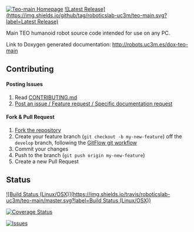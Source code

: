 [![Teo-main Homepage](https://img.shields.io/badge/teo-main-orange.svg)](http://robots.uc3m.es/dox-teo-main) [![Latest Release](https://img.shields.io/github/tag/roboticslab-uc3m/teo-main.svg?label=Latest Release)](https://github.com/roboticslab-uc3m/teo-main/tags)

Main TEO humanoid robot source code intended for use on any PC.

Link to Doxygen generated documentation: http://robots.uc3m.es/dox-teo-main

## Contributing

#### Posting Issues

1. Read [CONTRIBUTING.md](https://github.com/roboticslab-uc3m/teo-main/blob/master/CONTRIBUTING.md)
2. [Post an issue / Feature request / Specific documentation request](https://github.com/roboticslab-uc3m/teo-main/issues)

#### Fork & Pull Request

1. [Fork the repository](https://github.com/roboticslab-uc3m/teo-main/fork)
2. Create your feature branch (`git checkout -b my-new-feature`) off the `develop` branch, following the [GitFlow git workflow](https://www.atlassian.com/git/tutorials/comparing-workflows/gitflow-workflow)
3. Commit your changes
4. Push to the branch (`git push origin my-new-feature`)
5. Create a new Pull Request

## Status

[![Build Status (Linux/OSX)](https://img.shields.io/travis/roboticslab-uc3m/teo-main/master.svg?label=Build Status (Linux/OSX))](https://travis-ci.org/roboticslab-uc3m/teo-main)

[![Coverage Status](https://coveralls.io/repos/roboticslab-uc3m/teo-main/badge.svg)](https://coveralls.io/r/roboticslab-uc3m/teo-main)

[![Issues](https://img.shields.io/github/issues/roboticslab-uc3m/teo-main.svg?label=Issues)](https://github.com/roboticslab-uc3m/teo-main/issues)
